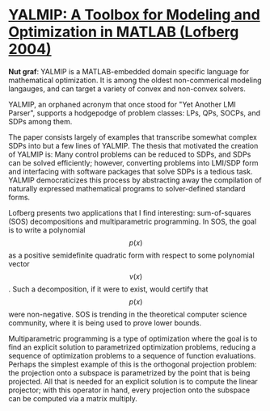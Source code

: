 # [YALMIP: A Toolbox for Modeling and Optimization in MATLAB (Lofberg 2004)](http://ieeexplore.ieee.org/abstract/document/1393890/)

**Nut graf**: YALMIP is a MATLAB-embedded domain specific language for
mathematical optimization. It is among the oldest non-commerical modeling
langauges, and can target a variety of convex and non-convex solvers.

YALMIP, an orphaned acronym that once stood for \"Yet Another LMI Parser\",
supports a hodgepodge of problem classes: LPs, QPs, SOCPs, and SDPs among them.

The paper consists largely of examples that transcribe somewhat complex SDPs
into but a few lines of YALMIP. The thesis that motivated the creation of
YALMIP is: Many control problems can be reduced to SDPs, and SDPs can
be solved efficiently; however, converting problems into LMI/SDP form
and interfacing with software packages that solve SDPs is a tedious task.
YALMIP democraticizes this process by abstracting away the compilation of
naturally expressed mathematical programs to solver-defined standard forms.

Lofberg presents two applications that I find interesting: sum-of-squares 
(SOS) decompositions and multiparametric programming. In SOS, the goal is to
write a polynomial $$p(x)$$ as a positive semidefinite quadratic form with 
respect to some polynomial vector $$v(x)$$. Such a decomposition, if it were
to exist, would certify that $$p(x)$$ were non-negative. SOS is trending
in the theoretical computer science community, where it is being used to
prove lower bounds.

Multiparametric programming is a type of optimization where the goal is to
find an explicit solution to parametrized optimization problems, reducing
a sequence of optimization problems to a sequence of function evaluations.
Perhaps the simplest example of this is the orthogonal projection problem:
the projection onto a subspace is parametrized by the point that is being
projected. All that is needed for an explicit solution is to compute the
linear projector; with this operator in hand, every
projection onto the subspace can be computed via a matrix multiply.
